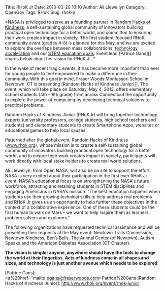 Title: RHoK Jr
Date: 2013-03-20 10:10
Author: Ali Llewellyn
Category: OpenGov
Tags: RHoK
Slug: rhok-jr

*NASA is privileged to serve as a founding partner in [Random Hacks of
Kindness][], a self-sustaining global community of innovators building
practical open technology for a better world, and committed to ensuring
their work creates impact in society. The first student-focused RHoK
community event (grades 4-8) is planned for this May, and we are excited
to explore the overlaps between mass collaborations, [technology
acceleration][] and our [STEM education goals][]. Event lead [Patrice
Gans][] shares below about her vision for RHoK Jr. *

In the wake of recent tragic events, it has become more important than
ever for young people to feel empowered to make a difference in their
community. With this goal in mind, Fraser Woods Montessori School in
Newtown, CT is presenting [Random Hacks of Kindness Junior][]. The
event, which will take place on Saturday, May 4, 2013, offers elementary
school students (4th – 8th grade) from across Connecticut the
opportunity to explore the power of computing by developing technical
solutions to practical problems.

Random Hacks of Kindness Junior (RHoKJr) will bring together technology
experts (university professors, college students, high school teachers
and students) and elementary students to create Smartphone Apps,
websites or educational games to help local causes.

Patterned after the global event, Random Hacks of Kindness
(www.rhok.org), whose mission is to create a self-sustaining global
community of innovators building practical open technology for a better
world, and to ensure their work creates impact in society, participants
will work directly with local stake holders to create real world
solutions.

Ali Llewellyn, from Open NASA, will also be on site to support the
effort. NASA is very excited about their participation in the first ever
RHoK Jr event. NASA's educational focus is on strengthening the NASA's
future workforce, attracting and retaining students in STEM disciplines
and engaging Americans in NASA's mission. “The best education happens
when students use their growing technical skills to help address real
problems and RHoK Jr gives us an opportunity to help further these
objectives in the context of a collaborative experience. One of these
students could be the first human to walk on Mars – we want to help
inspire them as learners, problem solvers and explorers.”

The following organizations have requested technical assistance and will
be presenting their requests at the May event: Newtown Trails
Commission, Newtown Kindness, Ben’s Bells, The Animal Center (of
Newtown), Autism Speaks and the American Diabetes Association (CT
Chapter).

**The vision is simple: anyone, anywhere should have the tools to change
the world at their fingertips. Acts of kindness come in all shapes and
sizes, and technology is just another avenue which needs to be
explored.**

  [Random Hacks of Kindness]: http://www.rhok.org/
  [technology acceleration]: http://open.nasa.gov/plan/technology-accelerators/
  [STEM education goals]: http://www.nasa.gov/offices/education/about/index.html
  [Patrice Gans]: <a%20href="mailto:pgans@fraserwoods.com>Patrice%20Gans</a>
  [Random Hacks of Kindness Junior]: http://www.rhok.org/event/rhok-junior
